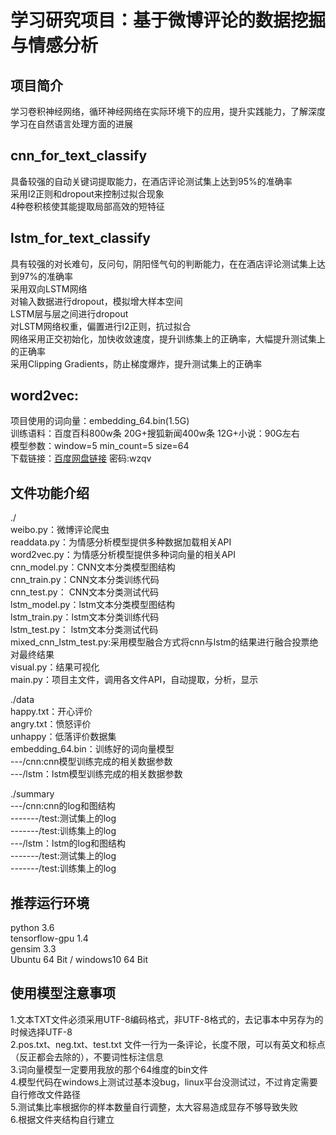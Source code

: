 # 学习研究项目：基于微博评论的数据挖掘与情感分析


## 项目简介
学习卷积神经网络，循环神经网络在实际环境下的应用，提升实践能力，了解深度学习在自然语言处理方面的进展

## cnn_for_text_classify
具备较强的自动关键词提取能力，在酒店评论测试集上达到95%的准确率  
采用l2正则和dropout来控制过拟合现象  
4种卷积核使其能提取局部高效的短特征  

## lstm_for_text_classify
具有较强的对长难句，反问句，阴阳怪气句的判断能力，在在酒店评论测试集上达到97%的准确率  
采用双向LSTM网络  
对输入数据进行dropout，模拟增大样本空间  
LSTM层与层之间进行dropout  
对LSTM网络权重，偏置进行l2正则，抗过拟合  
网络采用正交初始化，加快收敛速度，提升训练集上的正确率，大幅提升测试集上的正确率  
采用Clipping Gradients，防止梯度爆炸，提升测试集上的正确率  

## word2vec:
项目使用的词向量：embedding_64.bin(1.5G)  
训练语料：百度百科800w条 20G+搜狐新闻400w条 12G+小说：90G左右  
模型参数：window=5 min_count=5 size=64  
下载链接：[百度网盘链接](https://pan.baidu.com/s/1o7MWrnc)      密码:wzqv


## 文件功能介绍
./  
weibo.py：微博评论爬虫  
readdata.py：为情感分析模型提供多种数据加载相关API  
word2vec.py：为情感分析模型提供多种词向量的相关API  
cnn_model.py：CNN文本分类模型图结构  
cnn_train.py：CNN文本分类训练代码  
cnn_test.py： CNN文本分类测试代码  
lstm_model.py：lstm文本分类模型图结构  
lstm_train.py：lstm文本分类训练代码  
lstm_test.py： lstm文本分类测试代码  
mixed_cnn_lstm_test.py:采用模型融合方式将cnn与lstm的结果进行融合投票绝对最终结果  
visual.py：结果可视化  
main.py：项目主文件，调用各文件API，自动提取，分析，显示  

./data  
happy.txt：开心评价  
angry.txt：愤怒评价  
unhappy：低落评价数据集   
embedding_64.bin：训练好的词向量模型  
---/cnn:cnn模型训练完成的相关数据参数  
---/lstm：lstm模型训练完成的相关数据参数  

./summary  
---/cnn:cnn的log和图结构  
-------/test:测试集上的log  
-------/test:训练集上的log  
---/lstm：lstm的log和图结构  
-------/test:测试集上的log  
-------/test:训练集上的log  

## 推荐运行环境
python 3.6  
tensorflow-gpu 1.4  
gensim 3.3  
Ubuntu 64 Bit / windows10 64 Bit  

## 使用模型注意事项
1.文本TXT文件必须采用UTF-8编码格式，非UTF-8格式的，去记事本中另存为的时候选择UTF-8  
2.pos.txt、neg.txt、test.txt 文件一行为一条评论，长度不限，可以有英文和标点（反正都会去除的），不要词性标注信息  
3.词向量模型一定要用我放的那个64维度的bin文件  
4.模型代码在windows上测试过基本没bug，linux平台没测试过，不过肯定需要自行修改文件路径  
5.测试集比率根据你的样本数量自行调整，太大容易造成显存不够导致失败  
6.根据文件夹结构自行建立  
